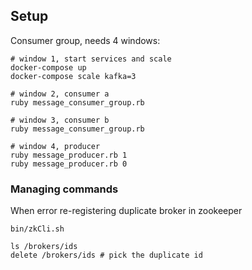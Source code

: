 ## Setup

Consumer group, needs 4 windows:

```shell
# window 1, start services and scale
docker-compose up
docker-compose scale kafka=3

# window 2, consumer a
ruby message_consumer_group.rb

# window 3, consumer b
ruby message_consumer_group.rb

# window 4, producer
ruby message_producer.rb 1
ruby message_producer.rb 0
```

### Managing commands
When error re-registering duplicate broker in zookeeper
```shell
bin/zkCli.sh

ls /brokers/ids
delete /brokers/ids # pick the duplicate id
```
